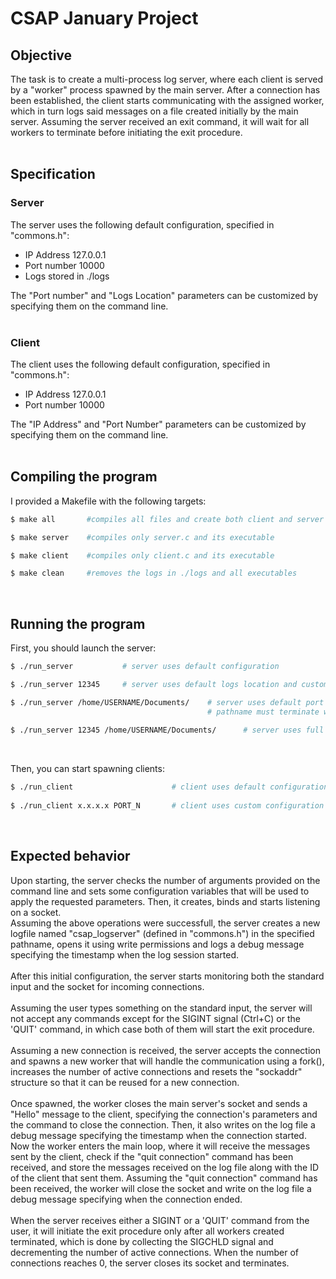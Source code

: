 # CSAP January Project


## Objective
The task is to create a multi-process log server, where each client is served by a "worker" process spawned by the main server.
After a connection has been established, the client starts communicating with the assigned worker, which in turn logs said messages on a file created initially by the main server.
Assuming the server received an exit command, it will wait for all workers to terminate before initiating the exit procedure.<br><br>



## Specification

### Server
The server uses the following default configuration, specified in "commons.h":
* IP Address 127.0.0.1
* Port number 10000
* Logs stored in ./logs

The "Port number" and "Logs Location" parameters can be customized by specifying them on the command line.<br><br>

### Client
The client uses the following default configuration, specified in "commons.h":
* IP Address 127.0.0.1
* Port number 10000

The "IP Address" and "Port Number" parameters can be customized by specifying them on the command line.<br><br>




## Compiling the program
I provided a Makefile with the following targets:

```sh
$ make all       #compiles all files and create both client and server executables

$ make server    #compiles only server.c and its executable

$ make client    #compiles only client.c and its executable

$ make clean     #removes the logs in ./logs and all executables
```
<br>



## Running the program
First, you should launch the server:

```sh
$ ./run_server           # server uses default configuration

$ ./run_server 12345     # server uses default logs location and custom port number

$ ./run_server /home/USERNAME/Documents/    # server uses default port number and custom logs location
                                            # pathname must terminate with /, otherwise it may be a file :D
                                            
$ ./run_server 12345 /home/USERNAME/Documents/      # server uses full custom configuration
```
<br>

Then, you can start spawning clients:

```sh
$ ./run_client                      # client uses default configuration
                                            
$ ./run_client x.x.x.x PORT_N       # client uses custom configuration
```
<br>



## Expected behavior
Upon starting, the server checks the number of arguments provided on the command line and sets some configuration variables that will be used to apply the requested parameters.
Then, it creates, binds and starts listening on a socket.
<br>
Assuming the above operations were successfull, the server creates a new logfile named "csap_logserver" (defined in "commons.h") in the specified pathname, opens it using write permissions and logs a debug message specifying the timestamp when the log session started.
<br> <br>
After this initial configuration, the server starts monitoring both the standard input and the socket for incoming connections.
<br> <br>
Assuming the user types something on the standard input, the server will not accept any commands except for the SIGINT signal (Ctrl+C) or the 'QUIT' command, in which case both of them will start the exit procedure.
<br> <br>
Assuming a new connection is received, the server accepts the connection and spawns a new worker that will handle the communication using a fork(), increases the number of active connections and resets the "sockaddr" structure so that it can be reused for a new connection.
<br> <br>
Once spawned, the worker closes the main server's socket and sends a "Hello" message to the client, specifying the connection's parameters and the command to close the connection. Then, it also writes on the log file a debug message specifying the timestamp when the connection started.
<br>
Now the worker enters the main loop, where it will receive the messages sent by the client, check if the "quit connection" command has been received, and store the messages received on the log file along with the ID of the client that sent them.
Assuming the "quit connection" command has been received, the worker will close the socket and write on the log file a debug message specifying when the connection ended.
<br> <br>
When the server receives either a SIGINT or a 'QUIT' command from the user, it will initiate the exit procedure only after all workers created terminated, which is done by collecting the SIGCHLD signal and decrementing the number of active connections.
When the number of connections reaches 0, the server closes its socket and terminates.